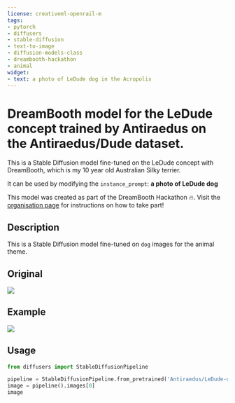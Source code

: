 ```yaml
---
license: creativeml-openrail-m
tags:
- pytorch
- diffusers
- stable-diffusion
- text-to-image
- diffusion-models-class
- dreambooth-hackathon
- animal
widget:
- text: a photo of LeDude dog in the Acropolis
---
```


# DreamBooth model for the LeDude concept trained by Antiraedus on the Antiraedus/Dude dataset.

This is a Stable Diffusion model fine-tuned on the LeDude concept with DreamBooth, which is my 10 year old Australian Silky terrier.

It can be used by modifying the `instance_prompt`: **a photo of LeDude dog**

This model was created as part of the DreamBooth Hackathon 🔥. Visit the [organisation page](https://huggingface.co/dreambooth-hackathon) for instructions on how to take part!

## Description

This is a Stable Diffusion model fine-tuned on `dog` images for the animal theme.

## Original
![](example_og.jpg)
## Example
![](example.png)
## Usage

```python
from diffusers import StableDiffusionPipeline

pipeline = StableDiffusionPipeline.from_pretrained('Antiraedus/LeDude-dog')
image = pipeline().images[0]
image
```
